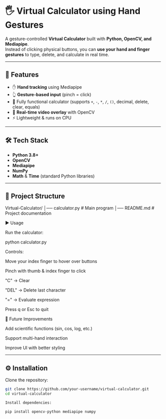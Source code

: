 # 🖐️ Virtual Calculator using Hand Gestures  

A gesture-controlled **Virtual Calculator** built with **Python, OpenCV, and Mediapipe**.  
Instead of clicking physical buttons, you can **use your hand and finger gestures** to type, delete, and calculate in real time.  

---

## 🚀 Features  
- ✋ **Hand tracking** using Mediapipe  
- 👆 **Gesture-based input** (pinch = click)  
- 🔢 Fully functional calculator (supports `+`, `-`, `*`, `/`, `()`, decimal, delete, clear, equals)  
- 🎥 **Real-time video overlay** with OpenCV  
- ⚡ Lightweight & runs on CPU  

---

## 🛠️ Tech Stack  
- **Python 3.8+**  
- **OpenCV**  
- **Mediapipe**  
- **NumPy**  
- **Math** & **Time** (standard Python libraries)  

---

## 📂 Project Structure  
Virtual-Calculator/
│── calculator.py # Main program
│── README.md # Project documentation

▶️ Usage

Run the calculator:

python calculator.py


Controls:

Move your index finger to hover over buttons

Pinch with thumb & index finger to click

"C" → Clear

"DEL" → Delete last character

"=" → Evaluate expression

Press q or Esc to quit

🔮 Future Improvements

Add scientific functions (sin, cos, log, etc.)

Support multi-hand interaction

Improve UI with better styling

---

## ⚙️ Installation  

Clone the repository:  
```bash
git clone https://github.com/your-username/virtual-calculator.git
cd virtual-calculator

Install dependencies:

pip install opencv-python mediapipe numpy


